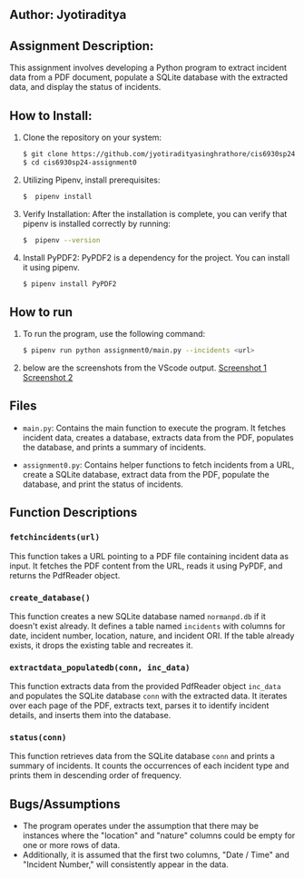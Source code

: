 ## Author: Jyotiraditya

## Assignment Description:
This assignment involves developing a Python program to extract incident data from a PDF document, populate a SQLite database with the extracted data, and display the status of incidents.

## How to Install:
1. Clone the repository on your system:
    ```sh
    $ git clone https://github.com/jyotiradityasinghrathore/cis6930sp24-assignment0.git
    $ cd cis6930sp24-assignment0
    ```

2. Utilizing Pipenv, install prerequisites:
    ```sh
    $  pipenv install
    ```
3. Verify Installation:
    After the installation is complete, you can verify that
    pipenv is installed correctly by running:
    ```sh
    $  pipenv --version
    ```
4. Install PyPDF2: 
    PyPDF2 is a dependency for the project. You can install it using pipenv.
    ```sh
    $ pipenv install PyPDF2
    ```    
## How to run
1. To run the program, use the following command:
    ```sh
    $ pipenv run python assignment0/main.py --incidents <url>
    ```
2. below are the screenshots from the VScode output.
    [Screenshot 1](https://drive.google.com/file/d/1S0-N8wr_3sZlaTmLc44uXQa1dErenqit/view?usp=sharing)
    [Screenshot 2](https://drive.google.com/file/d/1kVxciUtwtkKuhPZ49_xf_IdwbwDTlyv-/view?usp=sharing)

## Files

- `main.py`: Contains the main function to execute the program. It fetches incident data, creates a database, extracts data from the PDF, populates the database, and prints a summary of incidents.

- `assignment0.py`: Contains helper functions to fetch incidents from a URL, create a SQLite database, extract data from the PDF, populate the database, and print the status of incidents.

## Function Descriptions

### `fetchincidents(url)`

This function takes a URL pointing to a PDF file containing incident data as input. It fetches the PDF content from the URL, reads it using PyPDF, and returns the PdfReader object.

### `create_database()`

This function creates a new SQLite database named `normanpd.db` if it doesn't exist already. It defines a table named `incidents` with columns for date, incident number, location, nature, and incident ORI. If the table already exists, it drops the existing table and recreates it.

### `extractdata_populatedb(conn, inc_data)`

This function extracts data from the provided PdfReader object `inc_data` and populates the SQLite database `conn` with the extracted data. It iterates over each page of the PDF, extracts text, parses it to identify incident details, and inserts them into the database.

### `status(conn)`

This function retrieves data from the SQLite database `conn` and prints a summary of incidents. It counts the occurrences of each incident type and prints them in descending order of frequency.


## Bugs/Assumptions
-  The program operates under the assumption that there may be instances where the "location" and "nature" columns could be empty for one or more rows of data.
- Additionally, it is assumed that the first two columns, "Date / Time" and "Incident Number," will consistently appear in the data.
